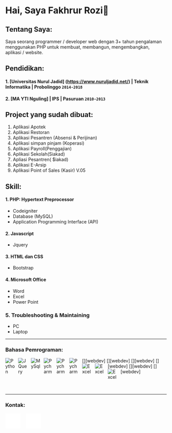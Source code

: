 # Hai, Saya Fakhrur Rozi👋

## Tentang Saya:
Saya seorang programmer / developer web dengan 3+ tahun pengalaman menggunakan PHP untuk membuat, membangun, mengembangkan, aplikasi / website.

## Pendidikan:

#### 1. [Universitas Nurul Jadid] (https://www.nuruljadid.net/) | Teknik Informatika | Probolinggo `2014-2018`
#### 2. [MA YTI Nguling] | IPS | Pasuruan `2010-2013`

## Project yang sudah dibuat:

1. Aplikasi Apotek
2. Aplikasi Restoran
3. Aplikasi Pesantren (Absensi & Perijinan)
4. Aplikasi simpan pinjam (Koperasi)
5. Aplikasi Payroll(Penggajian)
6. Aplikasi Sekolah(Siakad)
7. Apliasi Pesantren( $iakad)
8. Aplikasi E-Arsip
9. Aplikasi Point of Sales (Kasir) V.05

## Skill:
#### 1. PHP: Hypertext Preprocessor
   - Codeigniter
   - Database (MySQL)
   - Application Programming Interface (API)
#### 2. Javascript
   - Jquery
#### 3. HTML dan CSS
   - Bootstrap
#### 4. Microsoft Office
   - Word
   - Excel
   - Power Point
### 5. Troubleshooting & Maintaining
   - PC
   - Laptop
---

### Bahasa Pemrograman:

[<img align="left" alt="Python" width="30px" src="https://cdn.icon-icons.com/icons2/2415/PNG/512/codeigniter_plain_wordmark_logo_icon_146592.png" style="padding-right:10px;" />][codeigniter]
[<img align="left" alt="JQuery" width="30px" src="https://cdn.jsdelivr.net/gh/devicons/devicon/icons/mysql/mysql-original.svg" style="padding-right:10px;" />][jquery]
[<img align="left" alt="MySql" width="30px" src="https://cdn-icons-png.flaticon.com/512/1493/1493169.png" style="padding-right:10px;" />][mysql]
[<img align="left" alt="Pycharm" width="30px" src="https://seeklogo.com/images/J/javascript-logo-8892AEFCAC-seeklogo.com.png" style="padding-right:10px;" />][webdev]
[<img align="left" alt="Pycharm" width="30px" src="https://logodix.com/logo/941120.png" style="padding-right:10px;" />][webdev]
[<img align="left" alt="Pycharm" width="30px" src="https://www.pinclipart.com/picdir/big/35-353932_bootstrap-bootstrap-4-logo-png-clipart.png" style="padding-right:10px;" />][webdev]
[<img align="left" alt="Excel" width="30px" src="https://logodownload.org/wp-content/uploads/2018/10/word-logo-0.png" style="padding-right:10px;" />][webdev]
[<img align="left" alt="Excel" width="30px" src="https://logodownload.org/wp-content/uploads/2020/04/excel-logo-0.png" style="padding-right:10px;" />][webdev]
[<img align="left" alt="Excel" width="30px" src="https://cdn.iconscout.com/icon/free/png-512/powerpoint-1411853-1194342.png" style="padding-right:10px;" />][webdev]

<br />
<br />

---
### Kontak:

[![website](./img/github-dark.svg)](https://github.com/farozy)
&nbsp;&nbsp;
[![website](./img/instagram-dark.svg)](https://www.instagram.com/fa_rozyie/)



[codeigniter]: https://codeigniter.com/
[jquery]: https://jquery.com/
[mysql]: https://www.mysql.com/
[api]: https://aws.amazon.com/id/what-is/api/
